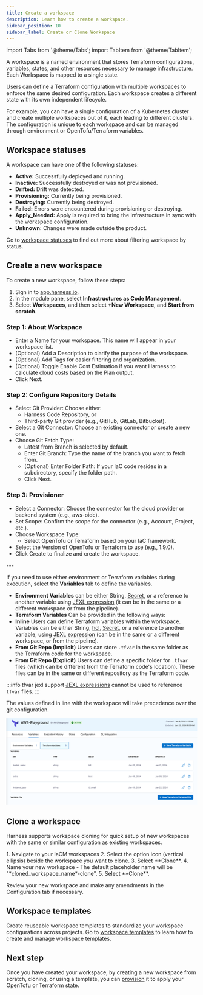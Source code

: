 ```yaml
---
title: Create a workspace
description: Learn how to create a workspace.
sidebar_position: 10
sidebar_label: Create or Clone Workspace
---
```


import Tabs from '@theme/Tabs';
import TabItem from '@theme/TabItem';

A workspace is a named environment that stores Terraform configurations, variables, states, and other resources necessary to manage infrastructure. Each Workspace is mapped to a single state.

Users can define a Terraform configuration with multiple workspaces to enforce the same desired configuration. Each workspace creates a different state with its own independent lifecycle.

For example, you can have a single configuration of a Kubernetes cluster and create multiple workspaces out of it, each leading to different clusters. The configuration is unique to each workspace and can be managed through environment or OpenTofu/Terraform variables.

## Workspace statuses
A workspace can have one of the following statuses:
- **Active:** Successfully deployed and running.
- **Inactive:** Successfully destroyed or was not provisioned.
- **Drifted:** Drift was detected.
- **Provisioning:** Currently being provisioned.
- **Destroying:** Currently being destroyed.
- **Failed:** Errors were encountered during provisioning or destroying.
- **Apply_Needed:** Apply is required to bring the infrastructure in sync with the workspace configuration.
- **Unknown:** Changes were made outside the product.

Go to [workspace statuses](/docs/infra-as-code-management/workspaces/worksace-statuses) to find out more about filtering workspace by status.

## Create a new workspace
<Tabs>
<TabItem value="Interactive guide">
<DocVideo src="https://app.tango.us/app/embed/cfb68b54-eb46-42af-a622-5b76c9270598?skipCover=false&defaultListView=false&skipBranding=false&makeViewOnly=true&hideAuthorAndDetails=true" title="Create a IaCM Workspace in Harness" />
</TabItem>
<TabItem value="Step-by-step">

To create a new workspace, follow these steps:
1. Sign in to [app.harness.io](https://app.harness.io).
2. In the module pane, select **Infrastructures as Code Management**.
3. Select **Workspaces**, and then select **+New Workspace**, and **Start from scratch**.

### Step 1: About Workspace
- Enter a Name for your workspace. This name will appear in your workspace list.
- (Optional) Add a Description to clarify the purpose of the workspace.
- (Optional) Add Tags for easier filtering and organization.
- (Optional) Toggle Enable Cost Estimation if you want Harness to calculate cloud costs based on the Plan output.
- Click Next.

### Step 2: Configure Repository Details
- Select Git Provider: Choose either:
	- Harness Code Repository, or
	- Third-party Git provider (e.g., GitHub, GitLab, Bitbucket).
- Select a Git Connector: Choose an existing connector or create a new one.
- Choose Git Fetch Type:
	- Latest from Branch is selected by default.
	- Enter Git Branch: Type the name of the branch you want to fetch from.
	- (Optional) Enter Folder Path: If your IaC code resides in a subdirectory, specify the folder path.
	- Click Next.

### Step 3: Provisioner
- Select a Connector: Choose the connector for the cloud provider or backend system (e.g., aws-oidc).
- Set Scope: Confirm the scope for the connector (e.g., Account, Project, etc.).
- Choose Workspace Type:
	- Select OpenTofu or Terraform based on your IaC framework.
- Select the Version of OpenTofu or Terraform to use (e.g., 1.9.0).
- Click Create to finalize and create the workspace.
</TabItem>
</Tabs>
---

If you need to use either environment or Terraform variables during execution, select the **Variables** tab to define the variables.
- **Environment Variables** can be either String, [Secret](/docs/category/secrets), or a reference to another variable using [JEXL expression](https://developer.harness.io/docs/platform/variables-and-expressions/harness-variables/) (it can be in the same or a different workspace or from the pipeline).
- **Terraform Variables** Can be provided in the following ways:
- **Inline** Users can define Terraform variables within the workspace. Variables can be either String, [hcl](https://developer.hashicorp.com/terraform/language/syntax/configuration), [Secret](/docs/category/secrets), or a reference to another variable, using [JEXL expression](/docs/platform/variables-and-expressions/harness-variables/) (can be in the same or a different workspace, or from the pipeline).
- **From Git Repo (Implicit)** Users can store ``.tfvar`` in the same folder as the Terraform code for the workspace.
- **From Git Repo (Explicit)** Users can define a specific folder for ``.tfvar`` files (which can be different from the Terraform code's location). These files can be in the same or different repository as the Terraform code.

:::info tfvar jexl support
[JEXL expressions](/docs/platform/variables-and-expressions/harness-variables/) cannot be used to reference `tfvar` files.
:::

The values defined in line with the workspace will take precedence over the git configuration.

![Workspace variables](static/workspace-variables.png)

## Clone a workspace
Harness supports workspace cloning for quick setup of new workspaces with the same or similar configuration as existing workspaces.

<Tabs>
<TabItem value="Interactive guide">
<DocVideo src="https://app.tango.us/app/embed/64cc1d48-a7c5-451e-aaa8-98d3888027d4?skipCover=false&defaultListView=false&skipBranding=false&makeViewOnly=true&hideAuthorAndDetails=true" title="Clone your workspace" />
</TabItem>
<TabItem value="Step-by-step">
   1. Navigate to your IaCM workspaces
   2. Select the option icon (vertical ellipsis) beside the workspace you want to clone.
   3. Select **Clone**.
   4. Name your new workspace
      - The default placeholder name will be "*cloned_workspace_name*-clone".
   5. Select **Clone**.

   Review your new workspace and make any amendments in the Configuration tab if necessary.
</TabItem>
</Tabs>

## Workspace templates
Create reuseable workspace templates to standardize your workspace configurations across projects. Go to [workspace templates](/docs/infra-as-code-management/workspaces/workspace-templates) to learn how to create and manage workspace templates.

## Next step
Once you have created your workspace, by creating a new workspace from scratch, cloning, or using a template, you can [provision](/docs/infra-as-code-management/workspaces/provision-workspace) it to apply your OpenTofu or Terraform state.